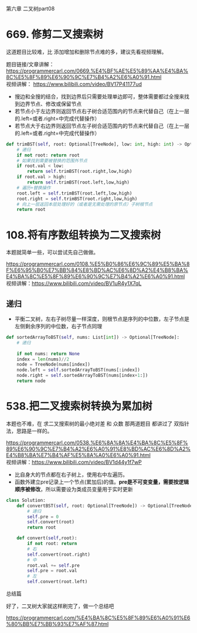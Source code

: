 第六章 二叉树part08

# 669. 修剪二叉搜索树 

这道题目比较难，比 添加增加和删除节点难的多，建议先看视频理解。

题目链接/文章讲解： https://programmercarl.com/0669.%E4%BF%AE%E5%89%AA%E4%BA%8C%E5%8F%89%E6%90%9C%E7%B4%A2%E6%A0%91.html  
视频讲解： https://www.bilibili.com/video/BV17P41177ud  
- 搜边和全搜的结合，找到边界后只需要处理单边即可，整体需要都过全搜来找到边界节点、修改或保留节点
- 若节点小于左边界则返回节点右子树合适范围内的节点来代替自己（在上一层的.left=或者.right=中完成代替操作）
- 若节点大于右边界则返回节点左子树合适范围内的节点来代替自己（在上一层的.left=或者.right=中完成代替操作）
```Python
def trimBST(self, root: Optional[TreeNode], low: int, high: int) -> Optional[TreeNode]:
    # 递归
    if not root: return root
    # 如果找到需要被替换的范围外节点
    if root.val < low:
        return self.trimBST(root.right,low,high)
    if root.val > high:
        return self.trimBST(root.left,low,high)
    # 遍历+替换操作
    root.left = self.trimBST(root.left,low,high)
    root.right = self.trimBST(root.right,low,high)
    # 向上一层返回本层处理好的（或者是无需处理的原节点）子树根节点
    return root
```


# 108.将有序数组转换为二叉搜索树  

本题就简单一些，可以尝试先自己做做。

https://programmercarl.com/0108.%E5%B0%86%E6%9C%89%E5%BA%8F%E6%95%B0%E7%BB%84%E8%BD%AC%E6%8D%A2%E4%B8%BA%E4%BA%8C%E5%8F%89%E6%90%9C%E7%B4%A2%E6%A0%91.html  
视频讲解：https://www.bilibili.com/video/BV1uR4y1X7qL  

## 递归
- 平衡二叉树，左右子树尽量一样深度，则根节点是序列的中位数，左子节点是左侧剩余序列的中位数，右子节点同理
```Python
def sortedArrayToBST(self, nums: List[int]) -> Optional[TreeNode]:
    # 递归
    
    if not nums: return None
    index = len(nums)//2
    node = TreeNode(nums[index])
    node.left = self.sortedArrayToBST(nums[:index])
    node.right = self.sortedArrayToBST(nums[index+1:])
    return node
```

# 538.把二叉搜索树转换为累加树  

本题也不难，在 求二叉搜索树的最小绝对差 和 众数 那两道题目 都讲过了 双指针法，思路是一样的。

https://programmercarl.com/0538.%E6%8A%8A%E4%BA%8C%E5%8F%89%E6%90%9C%E7%B4%A2%E6%A0%91%E8%BD%AC%E6%8D%A2%E4%B8%BA%E7%B4%AF%E5%8A%A0%E6%A0%91.html  
视频讲解：https://www.bilibili.com/video/BV1d44y1f7wP

- 比自身大的节点都在右子树上，使用右中左遍历。
- 函数外建立pre记录上一个节点(累加后)的值。**pre是不可变变量，需要按逻辑顺序被修改**，所以需要设为类成员变量用于实时更新
```Python
class Solution:
    def convertBST(self, root: Optional[TreeNode]) -> Optional[TreeNode]:
        # 递归
        self.pre = 0
        self.convert(root)
        return root

    def convert(self,root):
        if not root: return 
        # 右
        self.convert(root.right)
        # 中
        root.val += self.pre
        self.pre = root.val
        # 左
        self.convert(root.left)
```
 
总结篇  

好了，二叉树大家就这样刷完了，做一个总结吧

https://programmercarl.com/%E4%BA%8C%E5%8F%89%E6%A0%91%E6%80%BB%E7%BB%93%E7%AF%87.html   




